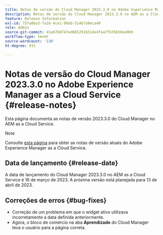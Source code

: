 ```yaml
---
title: Notas de versão do Cloud Manager 2023.3.0 no Adobe Experience Manager as a Cloud Service
description: Notas de versão do Cloud Manager 2023.3.0 no AEM as a Cloud Service.
feature: Release Information
exl-id: 75fa0ba3-fa16-4ce1-96dd-514b7a9eca49
role: Admin
source-git-commit: 41a67b0747ed665291631de4faa7fb7bb50aa9b9
workflow-type: tm+mt
source-wordcount: '136'
ht-degree: 91%

---
```


# Notas de versão do Cloud Manager 2023.3.0 no Adobe Experience Manager as a Cloud Service {#release-notes}

Esta página documenta as notas de versão 2023.3.0 do Cloud Manager no AEM as a Cloud Service.

>[!NOTE]
>
>Consulte [esta página](/help/release-notes/release-notes-cloud/release-notes-current.md) para obter as notas de versão atuais do Adobe Experience Manager as a Cloud Service.

## Data de lançamento {#release-date}

A data de lançamento do Cloud Manager 2023.3.0 no AEM as a Cloud Service é 16 de março de 2023. A próxima versão está planejada para 13 de abril de 2023.

## Correções de erros {#bug-fixes}

* Correção de um problema em que o widget ativo utilizava incorretamente a data definida anteriormente.
* Agora, o bloco de comércio na aba **Aprendizado** do Cloud Manager leva o usuário para a página correta.
